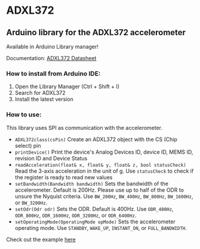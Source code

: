 # ADXL372
## Arduino library for the ADXL372 accelerometer
Available in Arduino Library manager!

Documentation: [ADXL372 Datasheet](https://www.analog.com/media/en/technical-documentation/data-sheets/adxl372.pdf)

### How to install from Arduino IDE:
1. Open the Library Manager (Ctrl + Shift + I)
2. Search for ADXL372
3. Install the latest version

### How to use:
This library uses SPI as communication with the accelerometer.
* ```ADXL372class(csPin)``` Create an ADXL372 object with the CS (Chip select) pin
* ```printDevice()``` Print the device's Analog Devices ID, device ID, MEMS ID, revision ID and Device Status
* ```readAcceleration(float& x, float& y, float& z, bool statusCheck)``` Read the 3-axis acceleration in the unit of g. Use ```statusCheck``` to check if the register is ready to read new values
* ```setBandwidth(Bandwidth bandwidth)``` Sets the bandwidth of the accelerometer. Default is 200Hz. Please use up to half of the ODR to unsure the Nyquist criteria. Use ```BW_200Hz```, ```BW_400Hz```, ```BW_800Hz```, ```BW_1600Hz```, or ```BW_3200Hz```.
* ```setOdr(Odr odr)``` Sets the ODR. Default is 400Hz. Use ```ODR_400Hz```, ```ODR_800Hz```, ```ODR_1600Hz```, ```ODR_3200Hz```,  or ```ODR_6400Hz```.
* ```setOperatingMode(OperatingMode opMode)``` Sets the accelerometer operating mode. Use ```STANDBY```, ```WAKE_UP```, ```INSTANT_ON```, or ```FULL_BANDWIDTH```.

Check out the example [here](https://github.com/Fourier-git/ADXL372/blob/main/examples/ReadAccelerationExample/ReadAccelerationExample.ino)
